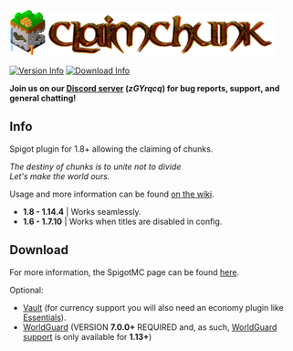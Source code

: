 ![ClaimChunk Logo](imgs/icon64.png)![ClaimChunk Title](imgs/logo_carrier.png)

[![Version Info](https://img.shields.io/badge/Version-0.0.15-brightgreen.svg)](https://github.com/cjburkey01/ClaimChunk/releases)
[![Download Info](https://img.shields.io/badge/Spigot-1.14.4-blue.svg)](https://www.spigotmc.org/resources/claimchunk.44458/)

**Join us on our [Discord server](https://discord.gg/zGYrqcq) (*zGYrqcq*) for bug reports, support, and general chatting!**

Info
---
Spigot plugin for 1.8+ allowing the claiming of chunks.

*The destiny of chunks is to unite not to divide*<br/>
*Let's make the world ours.*

Usage and more information can be found [on the wiki](https://github.com/cjburkey01/ClaimChunk/wiki).

* **1.8 - 1.14.4** | Works seamlessly.
* **1.6 - 1.7.10** | Works when titles are disabled in config.

Download 
---

For more information, the SpigotMC page can be found [here](https://www.spigotmc.org/resources/claimchunk.44458/).

Optional:
* [Vault](https://www.spigotmc.org/resources/vault.34315/) (for currency support you will also need an economy plugin like [Essentials](https://www.spigotmc.org/resources/essentialsx.9089/)).
* [WorldGuard](https://dev.bukkit.org/projects/worldguard) (VERSION **7.0.0+** REQUIRED and, as such, [WorldGuard support](https://github.com/cjburkey01/ClaimChunk/wiki/WorldGuard-Integration) is only available for **1.13+**)
